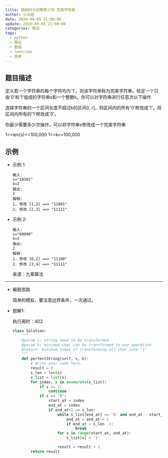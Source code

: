 ```yaml
---
title: 超级码力初赛第三场 完美字符串
author: 小云吞
date: 2020-09-05 21:00:00
update: 2020-09-05 21:00:00
categories: 算法
tags: 
  - python
  - 算法
  - 数组
  - leetcode
  - 简单
---
```


## 题目描述

定义若一个字符串的每个字符均为'1'，则该字符串称为完美字符串。给定一个只由'0'和'1'组成的字符串s和一个整数k。你可以对字符串进行任意次以下操作

选择字符串的一个区间长度不超过k的区间[l, r]，将区间内的所有'0'修改成'1'，将区间内所有的'1'修改成'0'。

你最少需要多少次操作，可以将字符串s修改成一个完美字符串

1<=len(s)<=100,000
1<=k<=100,000

## 示例
- 示例 1:
    ```
    输入: 
    s="10101"
    k=2
    输出: 
    2
    解释: 
    1. 修改 [1,2] ==> "11001"
    2. 修改 [2,3] ==> "11111"

    ```
- 示例 2:
    ```
    输入: 
    s="00000"
    k=3
    输出: 
    2
    解释:
    1. 修改 [0,2] ==> "11100"
    2. 修改 [3,4] ==> "11111"

    ```

    来源：九章算法
    

---
- 解题思路
    
    简单的模拟，要注意边界条件，一次通过。

- 题解1:

    执行用时：402

    ```python
    class Solution:
        """
        @param s: string need to be transformed
        @param k: minimum char can be transformed in one operation
        @return: minimum times of transforming all char into '1'
        """
        def perfectString(self, s, k):
            # Write your code here.
            result = 0
            s_len = len(s)
            s_list = list(s)
            for index, s in enumerate(s_list):
                if s == 1:
                    continue
                if s == '0':
                    start_at = index
                    end_at = index
                    if end_at+1 <= s_len:
                        while s_list[end_at] == '0' and end_at - start_at < k:
                            end_at = end_at + 1
                            if end_at > s_len -1:
                                break
                        for x in range(start_at, end_at):
                            s_list[x] = '1'

                        result = result + 1
            return result
    ```
